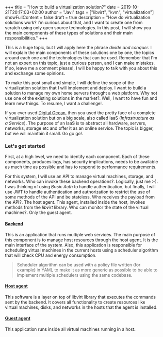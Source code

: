 +++
title = "How to build a virtualization solution?"
date = 2019-10-21T20:17:03+02:00
author = "Javi"
tags = ["libvirt", "kvm", "virtualization"]
showFullContent = false
draft = true
description = "How do virtualization solutions work? I’m curious about that, and I want to create one from scratch using only open source technologies. In this post, I will show you the main components of these types of solutions and their main responsibilities."
+++

This is a huge topic, but I will apply here the phrase *divide and conquer*. I will explain the main components of these solutions one by one, the topics around each one and the technologies that can be used. Remember that I'm not an expert on this topic, just a curious person, and I can make mistakes. If so, leave me a comment please!, I will be happy to talk with you about this and exchange some opinions.

To make this post small and simple, I will define the scope of the virtualization solution that I will implement and deploy. I want to build a solution to manage my own home servers throught a web platform. Why not use one of the existing solutions in the market?. Well, I want to have fun and learn new things. To resume, I want a challenge!.

If you ever used [Digital Ocean](https://m.do.co/c/6f2ea013e5c7), then you used the pretty face of a complete virtualization solution but on a big scale, also called IaaS (*Infrastructure as a Service*). The purpose of an IaaS is to abstract all hardware, servers, networks, storage etc and offer it as an online service. The topic is bigger, but we will maintain it small. Go go go!.

### Let's get started

First, at a high level, we need to identify each component. Each of these components, produces logs, has security implications, needs to be available as much time as possible and has to respond to performance requirements.

For this system, I will use an API to manage virtual machines, storage, and networks. Who can invoke these backend operations?. Logically, just me :-). I was thinking of using *Basic Auth* to handle authentication, but finally, I will use JWT to handle authentication and authorization to restrict the use of some methods of the API and be stateless. Who receives the payload from the API?. The host agent. This agent, installed inside the host, invokes methods from the *libvirt* library. Who can monitor the state of the virtual machines?. Only the guest agent.

#### <u>Backend</u>

This is an application that runs multiple web services. The main purpose of this component is to manage host resources through the host agent. It is the main interface of the system. Also, this application is responsible for scheduling virtual machines in the current hosts using a scheduler algorithm that will check CPU and energy consumption.

>Scheduler algorithm can be used with a policy file written (for example) in YAML to make it as more generic as possible to be able to implement multiple schedulers using the same codebase.

#### <u>Host agent</u>

This software is a layer on top of libvirt library that executes the commands sent by the backend. It covers all functionality to create resources like virtual machines, disks, and networks in the hosts that the agent is installed.

#### <u>Guest agent</u>

This application runs inside all virtual machines running in a host.